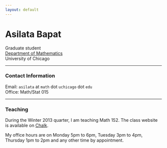 ```yaml
---
layout: default
---
```


# Asilata Bapat

Graduate student  
[Department of Mathematics](http://math.uchicago.edu/)  
University of Chicago

----
### Contact Information

Email: `asilata` at `math` dot `uchicago` dot `edu`  
Office: Math/Stat 015  

----
### Teaching

During the Winter 2013 quarter, I am teaching Math 152. The class website is available on [Chalk](https://chalk.uchicago.edu/).

My office hours are on Monday 5pm to 6pm, Tuesday 3pm to 4pm, Thursday 1pm to 2pm and any other time by appointment.